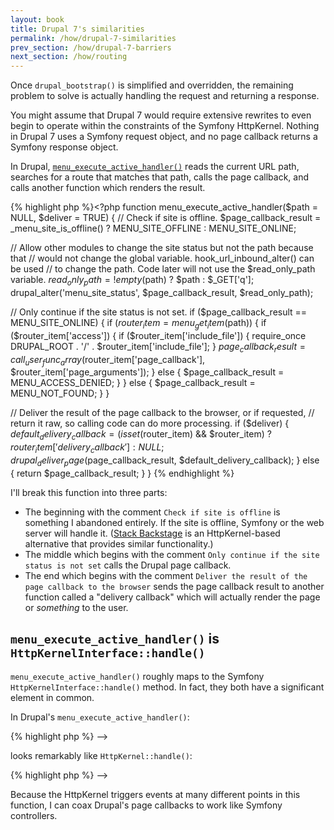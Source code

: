 ```yaml
---
layout: book
title: Drupal 7's similarities
permalink: /how/drupal-7-similarities
prev_section: /how/drupal-7-barriers
next_section: /how/routing
---
```


Once `drupal_bootstrap()` is simplified and overridden, the remaining problem to solve is actually handling the request and returning a response.

You might assume that Drupal 7 would require extensive rewrites to even begin to operate within the constraints of the Symfony HttpKernel. Nothing in Drupal 7 uses a Symfony request object, and no page callback returns a Symfony response object.

In Drupal, [`menu_execute_active_handler()`](https://api.drupal.org/api/drupal/includes%21menu.inc/function/menu_execute_active_handler/7) reads the current URL path, searches for a route that matches that path, calls the page callback, and calls another function which renders the result.

{% highlight php %}<?php
function menu_execute_active_handler($path = NULL, $deliver = TRUE) {
  // Check if site is offline.
  $page_callback_result = _menu_site_is_offline() ? MENU_SITE_OFFLINE : MENU_SITE_ONLINE;

  // Allow other modules to change the site status but not the path because that
  // would not change the global variable. hook_url_inbound_alter() can be used
  // to change the path. Code later will not use the $read_only_path variable.
  $read_only_path = !empty($path) ? $path : $_GET['q'];
  drupal_alter('menu_site_status', $page_callback_result, $read_only_path);

  // Only continue if the site status is not set.
  if ($page_callback_result == MENU_SITE_ONLINE) {
    if ($router_item = menu_get_item($path)) {
      if ($router_item['access']) {
        if ($router_item['include_file']) {
          require_once DRUPAL_ROOT . '/' . $router_item['include_file'];
        }
        $page_callback_result = call_user_func_array($router_item['page_callback'], $router_item['page_arguments']);
      }
      else {
        $page_callback_result = MENU_ACCESS_DENIED;
      }
    }
    else {
      $page_callback_result = MENU_NOT_FOUND;
    }
  }

  // Deliver the result of the page callback to the browser, or if requested,
  // return it raw, so calling code can do more processing.
  if ($deliver) {
    $default_delivery_callback = (isset($router_item) && $router_item) ? $router_item['delivery_callback'] : NULL;
    drupal_deliver_page($page_callback_result, $default_delivery_callback);
  }
  else {
    return $page_callback_result;
  }
}
{% endhighlight %}<!-- ?> -->

I'll break this function into three parts:

* The beginning with the comment `Check if site is offline` is something I abandoned entirely. If the site is offline, Symfony or the web server will handle it. ([Stack Backstage](https://github.com/atst/stack-backstage) is an HttpKernel-based alternative that provides similar functionality.)
* The middle which begins with the comment `Only continue if the site status is not set` calls the Drupal page callback.
* The end which begins with the comment `Deliver the result of the page callback to the browser` sends the page callback result to another function called a "delivery callback" which will actually render the page or *something* to the user.

## `menu_execute_active_handler()` is `HttpKernelInterface::handle()`

`menu_execute_active_handler()` roughly maps to the Symfony `HttpKernelInterface::handle()` method. In fact, they both have a significant element in common.

In Drupal's `menu_execute_active_handler()`:

{% highlight php %}<?php
$page_callback_result = call_user_func_array($router_item['page_callback'], $router_item['page_arguments']);
{% endhighlight %}<!-- ?> -->

looks remarkably like `HttpKernel::handle()`:

{% highlight php %}<?php
$response = call_user_func_array($controller, $arguments);
{% endhighlight %}<!-- ?> -->

Because the HttpKernel triggers events at many different points in this function, I can coax Drupal's page callbacks to work like Symfony controllers.
